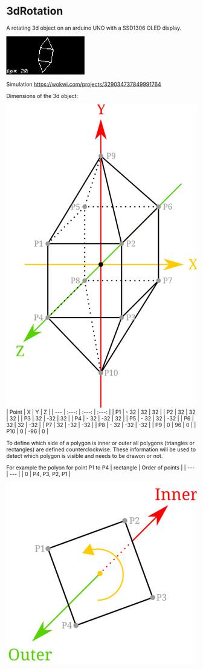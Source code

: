 # 3dRotation
A rotating 3d object on an arduino UNO with a SSD1306 OLED display.

![alt text](/assets/images/Capture.gif) 

Simulation https://wokwi.com/projects/329034737849991764

Dimensions of the 3d object:

![alt text](/assets/images/Object.svg)
| Point | X | Y | Z |
| --- | :---: | :---: | :---: |
| P1 | - 32 | 32 | 32 |
| P2 | 32 | 32 | 32 |
| P3 | 32 | -32 | 32 |
| P4 | - 32 | -32 | 32 |
| P5 | - 32 | 32 | -32 |
| P6 | 32 | 32 | -32 |
| P7 | 32 | -32 | -32 |
| P8 | - 32 | -32 | -32 |
| P9 | 0 | 96 | 0 |
| P10 | 0 | -96 | 0 |

To define which side of a polygon is inner or outer all polygons (triangles or rectangles) are defined counterclockwise. These information will be used to detect which polygon is visible and needs to be drawon or not. 

For example the polyon for point P1 to P4
| rectangle | Order of points |
| --- | --- |
| 0 | P4, P3, P2, P1 |

![alt text](/assets/images/OrderRectangle0.svg)
